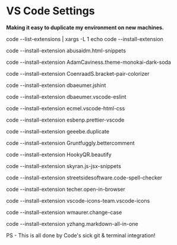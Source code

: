 # VS Code Settings

**Making it easy to duplicate my environment on new machines.**


code --list-extensions | xargs -L 1 echo code --install-extension


code --install-extension abusaidm.html-snippets

code --install-extension AdamCaviness.theme-monokai-dark-soda

code --install-extension CoenraadS.bracket-pair-colorizer

code --install-extension dbaeumer.jshint

code --install-extension dbaeumer.vscode-eslint

code --install-extension ecmel.vscode-html-css

code --install-extension esbenp.prettier-vscode

code --install-extension geeebe.duplicate

code --install-extension Gruntfuggly.bettercomment

code --install-extension HookyQR.beautify

code --install-extension skyran.js-jsx-snippets

code --install-extension streetsidesoftware.code-spell-checker

code --install-extension techer.open-in-browser

code --install-extension vscode-icons-team.vscode-icons

code --install-extension wmaurer.change-case

code --install-extension yzhang.markdown-all-in-one

PS - This is all done by Code's sick git & terminal integration!
